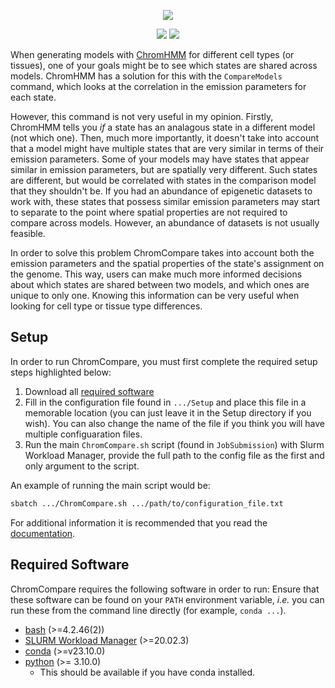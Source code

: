 <p align="center">
  <img src="https://github.com/user-attachments/assets/a45ab18f-2f2c-4690-b3e7-663d78f2821f"/>
</p>

</p>
<p align="center">
    <a href="https://github.com/sof202/ChromCompare/commits/main/" alt="Commit activity">
        <img src="https://img.shields.io/github/commit-activity/m/sof202/ChromCompare?style=for-the-badge&color=blue" /></a>
    <a href="https://github.com/sof202/ChromCompare/blob/main/LICENSE" alt="License">
        <img src="https://img.shields.io/github/license/sof202/ChromCompare?style=for-the-badge&color=blue" /></a>
</p>

When generating models with [ChromHMM](https://compbio.mit.edu/ChromHMM/) for
different cell types (or tissues), one of your goals might be to see which
states are shared across models. ChromHMM has a solution for this with the
`CompareModels` command, which looks at the correlation in the emission
parameters for each state.

However, this command is not very useful in my opinion. Firstly, ChromHMM tells
you *if* a state has an analagous state in a different model (not which one).
Then, much more importantly, it doesn't take into account that a model might
have multiple states that are very similar in terms of their emission
parameters. Some of your models may have states that appear similar in emission
parameters, but are spatially very different. Such states are different, but
would be correlated with states in the comparison model that they shouldn't be.
If you had an abundance of epigenetic datasets to work with, these states that
possess similar emission parameters may start to separate to the point where
spatial properties are not required to compare across models. However, an
abundance of datasets is not usually feasible.

In order to solve this problem ChromCompare takes into account both the
emission parameters and the spatial properties of the state's assignment on the
genome. This way, users can make much more informed decisions about which
states are shared between two models, and which ones are unique to only one.
Knowing this information can be very useful when looking for cell type or
tissue type differences.

## Setup

In order to run ChromCompare, you must first complete the required setup steps
highlighted below:

1) Download all [required software](#required-software)
2) Fill in the configuration file found in `.../Setup` and place this file
in a memorable location (you can just leave it in the Setup directory if you
wish). You can also change the name of the file if you think you will have
multiple configuaration files.
3) Run the main `ChromCompare.sh` script (found in `JobSubmission`) with
Slurm Workload Manager, provide the full path to the config file as the first
and only argument to the script.

An example of running the main script would be:

```bash
sbatch .../ChromCompare.sh .../path/to/configuration_file.txt
```

For additional information it is recommended that you read the 
[documentation](https://sof202.github.io/ChromCompare/).

## Required Software

ChromCompare requires the following software in order to run:
Ensure that these software can be found on your `PATH` environment variable,
*i.e.* you can run these from the command line directly (for example, `conda
...`).

- [bash](https://www.gnu.org/software/bash/) (>=4.2.46(2))
- [SLURM Workload Manager](https://slurm.schedmd.com/overview.html) (>=20.02.3)
- [conda](https://docs.conda.io/projects/conda/en/latest/user-guide/install/index.html) (>=v23.10.0)
- [python](https://www.python.org) (>= 3.10.0)
  - This should be available if you have conda installed.
